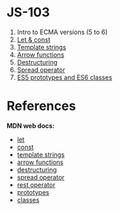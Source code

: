 # JS-103

1. Intro to ECMA versions (5 to 6)
2. [Let & const](https://github.com/pedro-rodalia/JS-103/blob/master/1-let-const.md)
3. [Template strings](https://github.com/pedro-rodalia/JS-103/blob/master/2-template-strings.md)
4. [Arrow functions](https://github.com/pedro-rodalia/JS-103/blob/master/3-arrow-functions.md)
5. [Destructuring](https://github.com/pedro-rodalia/JS-103/blob/master/4-destructuring.md)
6. [Spread operator](https://github.com/pedro-rodalia/JS-103/blob/master/5-spread-operator.md)
7. [ES5 prototypes and ES6 classes](https://github.com/pedro-rodalia/JS-103/blob/master/6-prototypes-and-classes.md)

# References

**MDN web docs:**

- [let](https://developer.mozilla.org/en-US/docs/Web/JavaScript/Reference/Statements/let)
- [const](https://developer.mozilla.org/en-US/docs/Web/JavaScript/Reference/Statements/const)
- [template strings](https://developer.mozilla.org/en-US/docs/Web/JavaScript/Reference/Template_literals)
- [arrow functions](https://developer.mozilla.org/en-US/docs/Web/JavaScript/Reference/Functions/Arrow_functions)
- [destructuring](https://www.google.com/search?q=mdn+destructuring&oq=mdn+destr&aqs=chrome.0.0j69i57j0l2j69i60l2.1179j0j4&sourceid=chrome&ie=UTF-8)
- [spread operator](https://developer.mozilla.org/en-US/docs/Web/JavaScript/Reference/Operators/Spread_syntax)
- [rest operator](https://developer.mozilla.org/en-US/docs/Web/JavaScript/Reference/Functions/rest_parameters)
- [prototypes](https://developer.mozilla.org/en-US/docs/Learn/JavaScript/Objects/Object_prototypes)
- [classes](https://developer.mozilla.org/en-US/docs/Web/JavaScript/Reference/Classes)    
